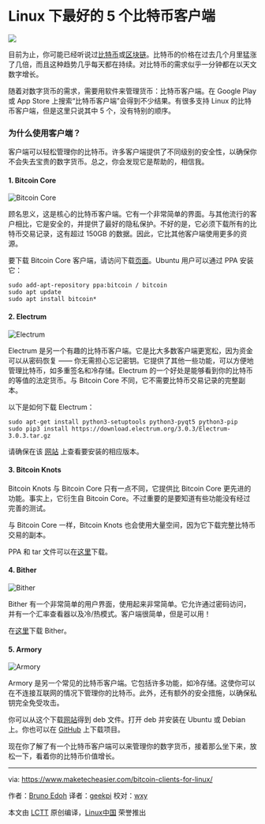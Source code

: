 Linux 下最好的 5 个比特币客户端
======

![](https://www.maketecheasier.com/assets/uploads/2017/12/bitcoin.jpg)

目前为止，你可能已经听说过[比特币][1]或[区块链][2]。比特币的价格在过去几个月里猛涨了几倍，而且这种趋势几乎每天都在持续。对比特币的需求似乎一分钟都在以天文数字增长。

随着对数字货币的需求，需要用软件来管理货币：比特币客户端。在 Google Play 或 App Store 上搜索“比特币客户端”会得到不少结果。有很多支持 Linux 的比特币客户端，但是这里只说其中 5 个，没有特别的顺序。

### 为什么使用客户端？

客户端可以轻松管理你的比特币。许多客户端提供了不同级别的安全性，以确保你不会失去宝贵的数字货币。总之，你会发现它是帮助的，相信我。

#### 1. Bitcoin Core

![Bitcoin Core][3]

顾名思义，这是核心的比特币客户端。它有一个非常简单的界面。与其他流行的客户相比，它是安全的，并提供了最好的隐私保护。不好的是，它必须下载所有的比特币交易记录，这有超过 150GB 的数据。因此，它比其他客户端使用更多的资源。

要下载 Bitcoin Core 客户端，请访问下载[页面][4]。Ubuntu 用户可以通过 PPA 安装它：

```
sudo add-apt-repository ppa:bitcoin / bitcoin 
sudo apt update 
sudo apt install bitcoin*
```

#### 2. Electrum

![Electrum][5]

Electrum 是另一个有趣的比特币客户端。它是比大多数客户端更宽松，因为资金可以从密码恢复 —— 你无需担心忘记密钥。它提供了其他一些功能，可以方便地管理比特币，如多重签名和冷存储。Electrum 的一个好处是能够看到你的比特币的等值的法定货币。与 Bitcoin Core 不同，它不需要比特币交易记录的完整副本。

以下是如何下载 Electrum：

```
sudo apt-get install python3-setuptools python3-pyqt5 python3-pip
sudo pip3 install https://download.electrum.org/3.0.3/Electrum-3.0.3.tar.gz
```

请确保在该 [网站][6] 上查看要安装的相应版本。

#### 3. Bitcoin Knots


Bitcoin Knots 与 Bitcoin Core 只有一点不同，它提供比 Bitcoin Core 更先进的功能。事实上，它衍生自 Bitcoin Core。不过重要的是要知道有些功能没有经过完善的测试。

与 Bitcoin Core 一样，Bitcoin Knots 也会使用大量空间，因为它下载完整比特币交易的副本。

PPA 和 tar 文件可以在[这里][7]下载。

#### 4. Bither

![Bither][8]

Bither 有一个非常简单的用户界面，使用起来非常简单。它允许通过密码访问，并有一个汇率查看器以及冷/热模式。客户端很简单，但是可以用！

在[这里][9]下载 Bither。

#### 5. Armory

![Armory][10]

Armory 是另一个常见的比特币客户端。它包括许多功能，如冷存储。这使你可以在不连接互联网的情况下管理你的比特币。此外，还有额外的安全措施，以确保私钥完全免受攻击。

你可以从这个下载[网站][11]得到 deb 文件。打开 deb 并安装在 Ubuntu 或 Debian 上。你也可以在 [GitHub][12] 上下载项目。

现在你了解了有一个比特币客户端可以来管理你的数字货币，接着那么坐下来，放松一下，看着你的比特币价值增长。

--------------------------------------------------------------------------------

via: https://www.maketecheasier.com/bitcoin-clients-for-linux/

作者：[Bruno Edoh][a]
译者：[geekpi](https://github.com/geekpi)
校对：[wxy](https://github.com/wxy)

本文由 [LCTT](https://github.com/LCTT/TranslateProject) 原创编译，[Linux中国](https://linux.cn/) 荣誉推出

[a]:https://www.maketecheasier.com
[1]:https://www.maketecheasier.com/what-is-bitcoin-and-how-you-can-utilize-it-online/
[2]:https://www.maketecheasier.com/bitcoin-blockchain-bundle-deals/
[3]:https://www.maketecheasier.com/assets/uploads/2017/12/bitcoin-core-interface.png (Bitcoin Core)
[4]:https://bitcoin.org/en/download
[5]:https://www.maketecheasier.com/assets/uploads/2017/12/electrum-interface.png (Electrum)
[6]:https://electrum.org/
[7]:https://bitcoinknots.org/
[8]:https://www.maketecheasier.com/assets/uploads/2017/12/bitter-interface.png (Bither)
[9]:https://bither.net/
[10]:https://www.maketecheasier.com/assets/uploads/2017/12/armory-logo2.png (Armory)
[11]:https://www.bitcoinarmory.com/download/
[12]:https://github.com/goatpig/BitcoinArmory
